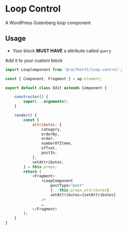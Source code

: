 # Loop Control
A WordPress Gutenberg loop component

## Usage

* Your block **MUST HAVE** a attribute called `query`

Add it to your custom block
```js
import LoopComponent from '@ralfhortt/loop-control';

const { Component, Fragment } = wp.element;

export default class Edit extends Component {

    constructor() {
        super(...arguments);
    }

    render() {
        const {
            attributes: {
                category,
                orderBy,
                order,
                numberOfItems,
                offset,
                postIn,
            },
            setAttributes,
        } = this.props;
        return (
            <Fragment>
                <LoopComponent
                    postType="post"
                    {...this.props.attributes}
                    setAttributes={setAttributes}
                />
                …
            </Fragment>
        );
    }
}
```
